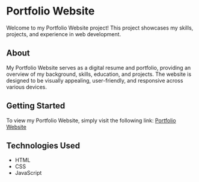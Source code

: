 # Portfolio Website

Welcome to my Portfolio Website project! This project showcases my skills, projects, and experience in web development.

## About

My Portfolio Website serves as a digital resume and portfolio, providing an overview of my background, skills, education, and projects. The website is designed to be visually appealing, user-friendly, and responsive across various devices.

## Getting Started

To view my Portfolio Website, simply visit the following link: [Portfolio Website](https://krishabotadara.netlify.app/)

## Technologies Used

- HTML
- CSS
- JavaScript
